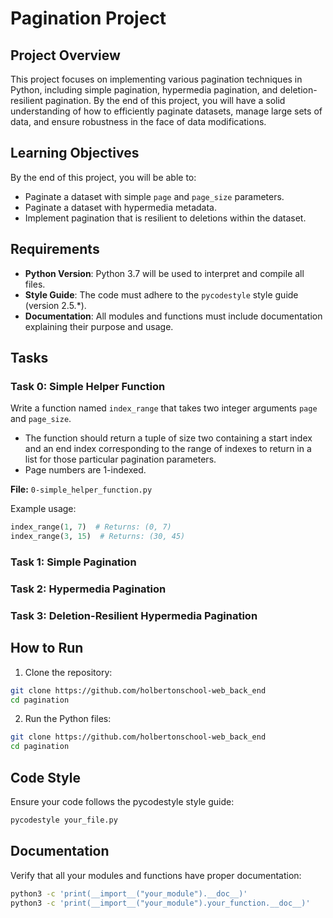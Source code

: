 # Pagination Project

## Project Overview

This project focuses on implementing various pagination techniques in Python, including simple pagination, hypermedia pagination, and deletion-resilient pagination. By the end of this project, you will have a solid understanding of how to efficiently paginate datasets, manage large sets of data, and ensure robustness in the face of data modifications.

## Learning Objectives

By the end of this project, you will be able to:

- Paginate a dataset with simple `page` and `page_size` parameters.
- Paginate a dataset with hypermedia metadata.
- Implement pagination that is resilient to deletions within the dataset.

## Requirements

- **Python Version**: Python 3.7 will be used to interpret and compile all files.
- **Style Guide**: The code must adhere to the `pycodestyle` style guide (version 2.5.*).
- **Documentation**: All modules and functions must include documentation explaining their purpose and usage.

## Tasks

### Task 0: Simple Helper Function

Write a function named `index_range` that takes two integer arguments `page` and `page_size`.

- The function should return a tuple of size two containing a start index and an end index corresponding to the range of indexes to return in a list for those particular pagination parameters.
- Page numbers are 1-indexed.

**File:** `0-simple_helper_function.py`

Example usage:

```python
index_range(1, 7)  # Returns: (0, 7)
index_range(3, 15)  # Returns: (30, 45)
```

### Task 1: Simple Pagination
### Task 2: Hypermedia Pagination
### Task 3: Deletion-Resilient Hypermedia Pagination

## How to Run
1. Clone the repository:
```bash
git clone https://github.com/holbertonschool-web_back_end
cd pagination
```

2. Run the Python files:
```bash
git clone https://github.com/holbertonschool-web_back_end
cd pagination
```

## Code Style
Ensure your code follows the pycodestyle style guide:
```bash
pycodestyle your_file.py
```

## Documentation
Verify that all your modules and functions have proper documentation:
```bash
python3 -c 'print(__import__("your_module").__doc__)'
python3 -c 'print(__import__("your_module").your_function.__doc__)'
```
